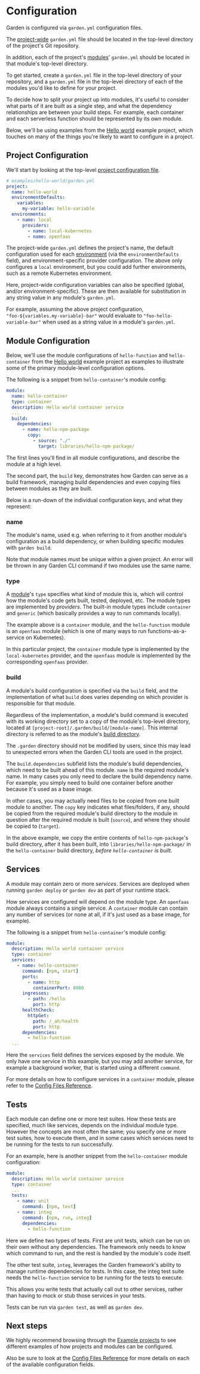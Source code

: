 # Configuration

Garden is configured via `garden.yml` configuration files.

The [project-wide](#project-configuration) `garden.yml` file should be located in the top-level directory of the
project's Git repository.

In addition, each of the project's [modules](../reference/glossary.md#module)' `garden.yml` should be located in that
module's top-level directory.

To get started, create a `garden.yml` file in the top-level directory of your repository, and a `garden.yml` file
in the top-level directory of each of the modules you'd like to define for your project.

To decide how to split your project up into modules, it's useful to consider what parts of it are built as a single
step, and what the dependency relationships are between your build steps. For example, each container and each
serverless function should be represented by its own module.

Below, we'll be using examples from the
[Hello world](../examples/hello-world.md) example project, which touches
on many of the things you're likely to want to configure in a project.

## Project Configuration

We'll start by looking at the top-level [project configuration file](https://github.com/garden-io/garden/blob/master/examples/hello-world/garden.yml).

```yaml
# examples/hello-world/garden.yml
project:
  name: hello-world
  environmentDefaults:
    variables:
      my-variable: hello-variable
  environments:
    - name: local
      providers:
        - name: local-kubernetes
        - name: openfaas
```

The project-wide `garden.yml` defines the project's name, the default configuration used for each
[environment](../reference/glossary.md#environment) (via the `environmentDefaults` field), and
environment-specific provider configuration. The above only configures a `local` environment, but you could add
further environments, such as a remote Kubernetes environment.

Here, project-wide configuration variables can also be specified (global, and/or environment-specific). These are
then available for substitution in any string value in any module's `garden.yml`.

For example, assuming the above project configuration, `"foo-${variables.my-variable}-bar"` would evaluate to
`"foo-hello-variable-bar"` when used as a string value in a module's `garden.yml`.

## Module Configuration

Below, we'll use the module configurations of `hello-function` and `hello-container` from the
[Hello world](../examples/hello-world.md) example project
as examples to illustrate some of the primary module-level configuration options.

The following is a snippet from `hello-container`'s module config:

```yaml
module:
  name: hello-container
  type: container
  description: Hello world container service
  ...
  build:
    dependencies:
      - name: hello-npm-package
        copy:
          - source: "./"
            target: libraries/hello-npm-package/
```

The first lines you'll find in all module configurations, and describe the module at a high level.

The second part, the `build` key, demonstrates how Garden can serve as a build framework, managing build dependencies
and even copying files between modules as they are built.

Below is a run-down of the individual configuration keys, and what they represent:

### name

The module's name, used e.g. when referring to it from another module's configuration as a
build dependency, or when building specific modules with `garden build`.

Note that module names must be unique within a given project. An error will be thrown in any Garden CLI command if two
modules use the same name.

### type

A [module](../reference/glossary.md#module)'s `type` specifies what kind of module this is, which will control how the
module's code gets built, tested, deployed, etc. The module types are implemented by _providers_. The built-in module types
include `container` and `generic` (which basically provides a way to run commands locally).

The example above is a `container` module, and the `hello-function` module is an `openfaas` module
(which is one of many ways to run functions-as-a-service on Kubernetes).

In this particular project, the `container` module type is implemented by the `local-kubernetes` provider, and the
`openfaas` module is implemented by the corresponding `openfaas` provider.

### build

A module's build configuration is specified via the `build` field, and the implementation of what `build` does varies depending on which provider is responsible for that module.

Regardless of the implementation, a module's build command is executed
with its working directory set to a copy of the module's top-level directory, located at
`[project-root]/.garden/build/[module-name]`. This internal directory is referred to as the module's
[build directory](../reference/glossary.md#build-directory).

The `.garden` directory should not be modified by users, since this may lead to unexpected errors when the Garden CLI
tools are used in the project.

The `build.dependencies` subfield lists the module's build dependencies, which need to be built ahead of this module.
`name` is the required module's name. In many cases you only need to declare the build dependency name. For example,
you simply need to build one container before another because it's used as a base image.

In other cases, you may actually need files to be copied from one built module to another.
The `copy` key indicates what files/folders, if any, should be copied from the required module's build directory to the
module in question after the required module is built (`source`), and where they should be copied to (`target`).

In the above example, we copy the entire contents of `hello-npm-package`'s build directory, after it has been built,
into `libraries/hello-npm-package/` in the `hello-container` build directory, _before `hello-container` is built_.

## Services

A module may contain zero or more _services_. Services are deployed when running `garden deploy` or `garden dev` as
part of your runtime stack.

How services are configured will depend on the module type. An `openfaas` module always contains a single service. A
`container` module can contain any number of services (or none at all, if it's just used as a base image, for example).

The following is a snippet from `hello-container`'s module config:

```yaml
module:
  description: Hello world container service
  type: container
  services:
    - name: hello-container
      command: [npm, start]
      ports:
        - name: http
          containerPort: 8080
      ingresses:
        - path: /hello
          port: http
      healthCheck:
        httpGet:
          path: /_ah/health
          port: http
      dependencies:
        - hello-function
  ...
```

Here the `services` field defines the services exposed by the module. We only have one service in this example,
but you may add another service, for example a background worker, that is started using a different
`command`.

For more details on how to configure services in a `container` module, please refer to the
[Config Files Reference](../reference/config-files-reference.md).

## Tests

Each module can define one or more test suites. How these tests are specified, much like services, depends on the
individual module type. However the concepts are most often the same; you specify one or more test suites, how to
execute them, and in some cases which services need to be running for the tests to run successfully.

For an example, here is another snippet from the `hello-container` module configuration:

```yaml
module:
  description: Hello world container service
  type: container
  ...
  tests:
    - name: unit
      command: [npm, test]
    - name: integ
      command: [npm, run, integ]
      dependencies:
        - hello-function
```

Here we define two types of tests. First are unit tests, which can be run on their own without any dependencies. The
framework only needs to know which command to run, and the rest is handled by the module's code itself.

The other test suite, `integ`, leverages the Garden framework's ability to manage runtime dependencies for tests. In
this case, the integ test suite needs the `hello-function` service to be running for the tests to execute.

This allows you write tests that actually call out to other services, rather than having to mock or stub those services
in your tests.

Tests can be run via `garden test`, as well as `garden dev`.

## Next steps

We highly recommend browsing through the [Example projects](../examples/README.md) to see different examples of how projects and modules can be configured.

Also be sure to look at the [Config Files Reference](../reference/config-files-reference.md)
 for more details on each of the available
configuration fields.
